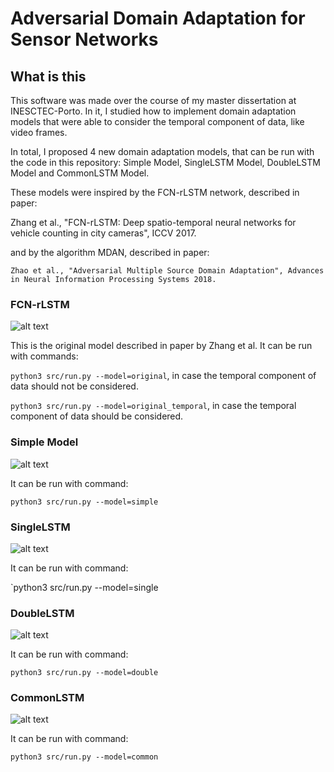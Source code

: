 # Adversarial Domain Adaptation for Sensor Networks

## What is this
This software was made over the course of my master dissertation at INESCTEC-Porto. In it, I studied how to implement domain adaptation models that were able to consider the temporal component of data, like video frames.

In total, I proposed 4 new domain adaptation models, that can be run with the code in this repository: Simple Model, SingleLSTM Model, DoubleLSTM Model and CommonLSTM Model. 

These models were inspired by the FCN-rLSTM network, described in paper:


Zhang et al., "FCN-rLSTM: Deep spatio-temporal neural networks for vehicle counting in city cameras", ICCV 2017.


and by the algorithm MDAN, described in paper:

`Zhao et al., "Adversarial Multiple Source Domain Adaptation", Advances in Neural Information Processing Systems 2018.`

### FCN-rLSTM

![alt text](https://imgur.com/aly17za.png)

This is the original model described in paper by Zhang et al. It can be run with commands:

`python3 src/run.py --model=original`, in case the temporal component of data should not be considered.

`python3 src/run.py --model=original_temporal`, in case the temporal component of data should be considered.

### Simple Model

![alt text](https://imgur.com/HPdMQGe.png)

It can be run with command:

`python3 src/run.py --model=simple`

### SingleLSTM

![alt text](https://imgur.com/ZYQZmR5.png)

It can be run with command:

`python3 src/run.py --model=single

### DoubleLSTM

![alt text](https://imgur.com/ZIEcDAO.png)

It can be run with command:

`python3 src/run.py --model=double`

### CommonLSTM

![alt text](https://imgur.com/oKHl1EW.png)

It can be run with command:

`python3 src/run.py --model=common`

